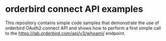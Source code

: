 # orderbird connect API examples

This repository contains simple code samples that demonstrate the use of orderbird OAuth2 connect API and shows how to perform a first simple call to the https://lab.orderbird.com/api/v3/whoami/ endpoint.
